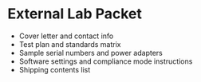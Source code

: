 # External Lab Packet

- Cover letter and contact info
- Test plan and standards matrix
- Sample serial numbers and power adapters
- Software settings and compliance mode instructions
- Shipping contents list

